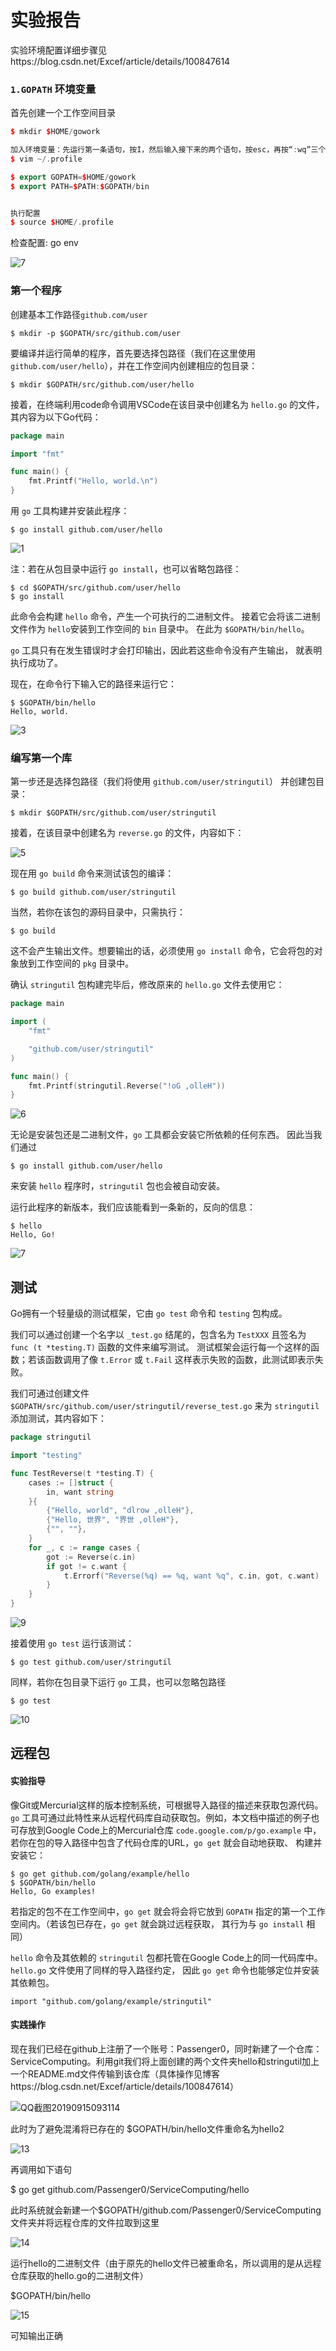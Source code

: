 # 			实验报告
实验环境配置详细步骤见https://blog.csdn.net/Excef/article/details/100847614

### `1.GOPATH` 环境变量

首先创建一个工作空间目录

```c++
$ mkdir $HOME/gowork

加入环境变量：先运行第一条语句，按I，然后输入接下来的两个语句，按esc，再按“:wq”三个符号存盘退出
$ vim ~/.profile

$ export GOPATH=$HOME/gowork
$ export PATH=$PATH:$GOPATH/bin


执行配置
$ source $HOME/.profile
```

检查配置:
go env

![7](assets/7-1568509204452.png)
### 第一个程序

创建基本工作路径`github.com/user` 

```
$ mkdir -p $GOPATH/src/github.com/user
```

要编译并运行简单的程序，首先要选择包路径（我们在这里使用 `github.com/user/hello`），并在工作空间内创建相应的包目录：

```
$ mkdir $GOPATH/src/github.com/user/hello
```

接着，在终端利用code命令调用VSCode在该目录中创建名为 `hello.go` 的文件，其内容为以下Go代码：

```go
package main

import "fmt"

func main() {
	fmt.Printf("Hello, world.\n")
}
```


用 `go` 工具构建并安装此程序：

```
$ go install github.com/user/hello
```

![1](assets/1.png)

注：若在从包目录中运行 `go install`，也可以省略包路径：

```
$ cd $GOPATH/src/github.com/user/hello
$ go install
```

此命令会构建 `hello` 命令，产生一个可执行的二进制文件。 接着它会将该二进制文件作为 `hello`安装到工作空间的 `bin` 目录中。 在此为 `$GOPATH/bin/hello`。

`go` 工具只有在发生错误时才会打印输出，因此若这些命令没有产生输出， 就表明执行成功了。

现在，在命令行下输入它的路径来运行它：

```
$ $GOPATH/bin/hello
Hello, world.
```

![3](assets/3.png)

### 编写第一个库

第一步还是选择包路径（我们将使用 `github.com/user/stringutil`） 并创建包目录：

```
$ mkdir $GOPATH/src/github.com/user/stringutil
```

接着，在该目录中创建名为 `reverse.go` 的文件，内容如下：

![5](assets/5.png)

现在用 `go build` 命令来测试该包的编译：

```
$ go build github.com/user/stringutil
```

当然，若你在该包的源码目录中，只需执行：

```
$ go build
```

这不会产生输出文件。想要输出的话，必须使用 `go install` 命令，它会将包的对象放到工作空间的 `pkg` 目录中。

确认 `stringutil` 包构建完毕后，修改原来的 `hello.go` 文件去使用它：

```go
package main

import (
	"fmt"

	"github.com/user/stringutil"
)

func main() {
	fmt.Printf(stringutil.Reverse("!oG ,olleH"))
}
```

![6](assets/6.png)

无论是安装包还是二进制文件，`go` 工具都会安装它所依赖的任何东西。 因此当我们通过

```
$ go install github.com/user/hello
```

来安装 `hello` 程序时，`stringutil` 包也会被自动安装。

运行此程序的新版本，我们应该能看到一条新的，反向的信息：

```
$ hello
Hello, Go!
```

![7](assets/7-1568510447215.png)

## 测试

Go拥有一个轻量级的测试框架，它由 `go test` 命令和 `testing` 包构成。

我们可以通过创建一个名字以 `_test.go` 结尾的，包含名为 `TestXXX` 且签名为 `func (t *testing.T)` 函数的文件来编写测试。 测试框架会运行每一个这样的函数；若该函数调用了像 `t.Error` 或 `t.Fail` 这样表示失败的函数，此测试即表示失败。

我们可通过创建文件 `$GOPATH/src/github.com/user/stringutil/reverse_test.go` 来为 `stringutil` 添加测试，其内容如下：

```go
package stringutil

import "testing"

func TestReverse(t *testing.T) {
	cases := []struct {
		in, want string
	}{
		{"Hello, world", "dlrow ,olleH"},
		{"Hello, 世界", "界世 ,olleH"},
		{"", ""},
	}
	for _, c := range cases {
		got := Reverse(c.in)
		if got != c.want {
			t.Errorf("Reverse(%q) == %q, want %q", c.in, got, c.want)
		}
	}
}
```

![9](assets/9.png)

接着使用 `go test` 运行该测试：

```
$ go test github.com/user/stringutil
```

同样，若你在包目录下运行 `go` 工具，也可以忽略包路径

```
$ go test
```

![10](assets/10.png)

## 远程包

#### 实验指导

像Git或Mercurial这样的版本控制系统，可根据导入路径的描述来获取包源代码。`go` 工具可通过此特性来从远程代码库自动获取包。例如，本文档中描述的例子也可存放到Google Code上的Mercurial仓库 `code.google.com/p/go.example` 中，若你在包的导入路径中包含了代码仓库的URL，`go get` 就会自动地获取、 构建并安装它：

```
$ go get github.com/golang/example/hello
$ $GOPATH/bin/hello
Hello, Go examples!
```

若指定的包不在工作空间中，`go get` 就会将会将它放到 `GOPATH` 指定的第一个工作空间内。（若该包已存在，`go get` 就会跳过远程获取， 其行为与 `go install` 相同）

`hello` 命令及其依赖的 `stringutil` 包都托管在Google Code上的同一代码库中。`hello.go` 文件使用了同样的导入路径约定， 因此 `go get` 命令也能够定位并安装其依赖包。

```
import "github.com/golang/example/stringutil"
```

#### 实践操作

现在我们已经在github上注册了一个账号：Passenger0，同时新建了一个仓库：ServiceComputing。利用git我们将上面创建的两个文件夹hello和stringutil加上一个README.md文件传输到该仓库（具体操作见博客https://blog.csdn.net/Excef/article/details/100847614）

![QQ截图20190915093114](assets/QQ截图20190915093114.png)

此时为了避免混淆将已存在的 $GOPATH/bin/hello文件重命名为hello2

![13](assets/13.png)

再调用如下语句

$ go get github.com/Passenger0/ServiceComputing/hello

此时系统就会新建一个$GOPATH/github.com/Passenger0/ServiceComputing文件夹并将远程仓库的文件拉取到这里

![14](assets/14.png)

运行hello的二进制文件（由于原先的hello文件已被重命名，所以调用的是从远程仓库获取的hello.go的二进制文件）

$GOPATH/bin/hello

![15](assets/15.png)

可知输出正确
